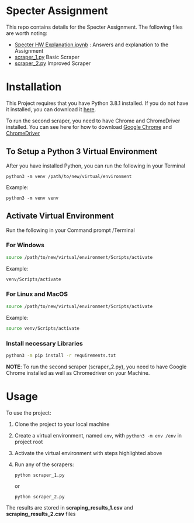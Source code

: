 
# Specter Assignment

This repo contains details for the Specter Assignment. The following files are worth noting:

- [Specter HW Explanation.ipynb](https://github.com/cornzyblack/specter_hw/blob/master/Specter%20HW%20Explanation.ipynb) : Answers and explanation to the Assignment
- [scraper_1.py](https://github.com/cornzyblack/specter_hw/blob/master/scraper_2.py)  Basic Scraper
- [scraper_2.py](https://github.com/cornzyblack/specter_hw/blob/master/scraper_2.py) Improved Scraper


# Installation

This Project requires that you have Python 3.8.1 installed. If you do not have it installed, you can download it [here](https://www.python.org/downloads/release/python-381/).

To run the second scraper, you need to have Chrome and ChromeDriver installed. You can see here for how to download [Google Chrome](https://www.google.com/chrome/) and [ChromeDriver](https://sites.google.com/a/chromium.org/chromedriver/downloads)

## To Setup a Python 3  Virtual  Environment
After you have installed Python, you can run the following in your Terminal

```python3 -m venv /path/to/new/virtual/environment```

Example:

```python3 -m venv venv```

## Activate Virtual Environment

Run the following in your Command prompt /Terminal
### For Windows
```bash
source /path/to/new/virtual/environment/Scripts/activate
```
Example:
```bash
venv/Scripts/activate
```

### For Linux and MacOS
```bash
source /path/to/new/virtual/environment/Scripts/activate
```
Example:

```bash
source venv/Scripts/activate
```

### Install necessary Libraries

```bash
python3 -m pip install -r requirements.txt
```
**NOTE**:
To run the second scraper (scraper_2.py), you need to have Google Chrome installed as well as Chromedriver on your Machine.

# Usage

To use the project:

1. Clone the project to your local machine
2. Create a virtual environment, named `env`, with `python3 -m env /env` in project root
3. Activate the virtual environment with steps highlighted above
4. Run any of the scrapers:
     
       python scraper_1.py
      
      or
      
       python scraper_2.py


The results are stored in **scraping_results_1.csv** and **scraping_results_2.csv** files
